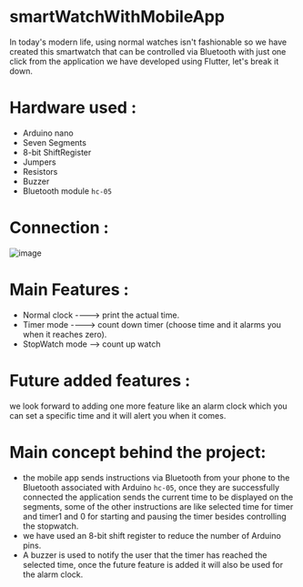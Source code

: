 # smartWatchWithMobileApp
In today's modern life, using normal watches isn't fashionable so we have created this smartwatch that can be controlled via Bluetooth with just one click from the application we have developed using Flutter, let's break it down. 

# Hardware used :
- Arduino nano
- Seven Segments
- 8-bit ShiftRegister
- Jumpers
- Resistors
- Buzzer
- Bluetooth module `hc-05`

# Connection :
![image](https://github.com/user-attachments/assets/13911ac9-1667-4140-84c5-5d206f43bae7)

# Main Features :
- Normal clock ----> print the actual time.
- Timer mode   ----> count down timer (choose time and it alarms you when it reaches zero).
- StopWatch mode --> count up watch

# Future added features :
we look forward to adding one more feature like an alarm clock which you can set a specific time and it will alert you when it comes.

# Main concept behind the project:
- the mobile app sends instructions via Bluetooth from your phone to the Bluetooth associated with Arduino `hc-05`, once they are successfully connected the application sends the current time to be displayed on the segments, some of the other instructions are like selected time for timer and timer1 and 0 for starting and pausing the timer besides controlling the stopwatch.
- we have used an 8-bit shift register to reduce the number of Arduino pins.
- A buzzer is used to notify the user that the timer has reached the selected time, once the future feature is added it will also be used for the alarm clock.
